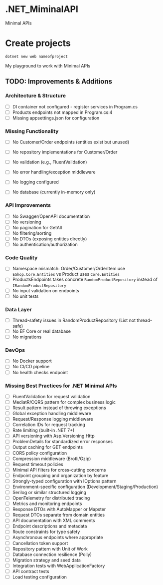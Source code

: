 # .NET_MiminalAPI

Minimal APIs

# Create projects

```
dotnet new web nameofproject
```

My playground to work with Minimal APIs

## TODO: Improvements & Additions

### Architecture & Structure

- [ ] DI container not configured - register services in Program.cs
- [ ] Products endpoints not mapped in Program.cs:4
- [ ] Missing appsettings.json for configuration

### Missing Functionality

- [ ] No Customer/Order endpoints (entities exist but unused)
- [ ] No repository implementations for Customer/Order

- [ ] No validation (e.g., FluentValidation)
- [ ] No error handling/exception middleware
- [ ] No logging configured
- [ ] No database (currently in-memory only)

### API Improvements

- [ ] No Swagger/OpenAPI documentation
- [ ] No versioning
- [ ] No pagination for GetAll
- [ ] No filtering/sorting
- [ ] No DTOs (exposing entities directly)
- [ ] No authentication/authorization

### Code Quality

- [ ] Namespace mismatch: Order/Customer/OrderItem use `EShop.Core.Entities` vs Product uses `Core.Entities`
- [ ] ProductsEndpoints takes concrete `RandomProductRepository` instead of `IRandomProductRepository`
- [ ] No input validation on endpoints
- [ ] No unit tests

### Data Layer

- [ ] Thread-safety issues in RandomProductRepository (List<T> not thread-safe)
- [ ] No EF Core or real database
- [ ] No migrations

### DevOps

- [ ] No Docker support
- [ ] No CI/CD pipeline
- [ ] No health checks endpoint

### Missing Best Practices for .NET Minimal APIs

- [ ] FluentValidation for request validation
- [ ] MediatR/CQRS pattern for complex business logic
- [ ] Result pattern instead of throwing exceptions
- [ ] Global exception handling middleware
- [ ] Request/Response logging middleware
- [ ] Correlation IDs for request tracking
- [ ] Rate limiting (built-in .NET 7+)
- [ ] API versioning with Asp.Versioning.Http
- [ ] ProblemDetails for standardized error responses
- [ ] Output caching for GET endpoints
- [ ] CORS policy configuration
- [ ] Compression middleware (Brotli/Gzip)
- [ ] Request timeout policies
- [ ] Minimal API filters for cross-cutting concerns
- [ ] Endpoint grouping and organization by feature
- [ ] Strongly-typed configuration with IOptions pattern
- [ ] Environment-specific configuration (Development/Staging/Production)
- [ ] Serilog or similar structured logging
- [ ] OpenTelemetry for distributed tracing
- [ ] Metrics and monitoring endpoints
- [ ] Response DTOs with AutoMapper or Mapster
- [ ] Request DTOs separate from domain entities
- [ ] API documentation with XML comments
- [ ] Endpoint descriptions and metadata
- [ ] Route constraints for type safety
- [ ] Asynchronous endpoints where appropriate
- [ ] Cancellation token support
- [ ] Repository pattern with Unit of Work
- [ ] Database connection resilience (Polly)
- [ ] Migration strategy and seed data
- [ ] Integration tests with WebApplicationFactory
- [ ] API contract tests
- [ ] Load testing configuration
